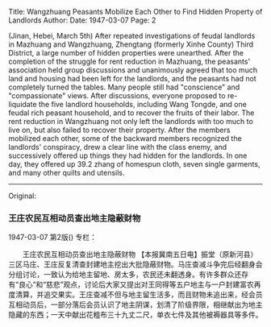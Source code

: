 Title: Wangzhuang Peasants Mobilize Each Other to Find Hidden Property of Landlords
Author:
Date: 1947-03-07
Page: 2

(Jinan, Hebei, March 5th) After repeated investigations of feudal landlords in Mazhuang and Wangzhuang, Zhengtang (formerly Xinhe County) Third District, a large number of hidden properties were unearthed. After the completion of the struggle for rent reduction in Mazhuang, the peasants' association held group discussions and unanimously agreed that too much land and housing had been left for the landlords, and the peasants had not completely turned the tables. Many people still had "conscience" and "compassionate" views. After discussions, everyone proposed to re-liquidate the five landlord households, including Wang Tongde, and one feudal rich peasant household, and to recover the fruits of their labor. The rent reduction in Wangzhuang not only left the landlords with too much to live on, but also failed to recover their property. After the members mobilized each other, some of the backward members recognized the landlords' conspiracy, drew a clear line with the class enemy, and successively offered up things they had hidden for the landlords. In one day, they offered up 39.2 zhang of homespun cloth, seven single garments, and many other quilts and utensils.



<hr /> 

Original: 


### 王庄农民互相动员查出地主隐蔽财物

1947-03-07
第2版()
专栏：

　　王庄农民互相动员查出地主隐蔽财物
    【本报冀南五日电】振堂（原新河县）三区马庄、王庄反复清查封建地主挖出大批隐蔽财物。马庄查减斗争完后经翻身会分组讨论，一致认为给地主留地、房太多，农民还未翻透身。有许多群众还存有“良心”和“慈悲”观点，讨论后大家又提出对王同得等五户地主与一户封建富农再度清算，并追交果实。王庄查减不但与地主留生活多，而且财物未追出来，经会员互相动员后，一部分落后会员认识了地主阴谋，划清了阶级界限，相继献出为地主隐藏的东西；一天中献出花粗布三十九丈二尺，单衣七件及其他被褥器具等多件。
